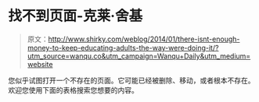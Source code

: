 # 找不到页面-克莱·舍基

> 原文：<http://www.shirky.com/weblog/2014/01/there-isnt-enough-money-to-keep-educating-adults-the-way-were-doing-it/?utm_source=wanqu.co&utm_campaign=Wanqu+Daily&utm_medium=website>

您似乎试图打开一个不存在的页面。它可能已经被删除、移动，或者根本不存在。欢迎您使用下面的表格搜索您想要的内容。